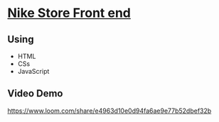 # [Nike Store Front end](https://nikestorecomerce.netlify.app/)


## Using
* HTML
* CSs
* JavaScript

## Video Demo
https://www.loom.com/share/e4963d10e0d94fa6ae9e77b52dbef32b



